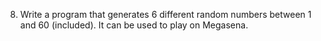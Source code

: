8. Write a program that generates 6 different random numbers between 1 and 60 (included). It can be used to play on Megasena.
